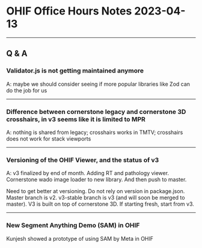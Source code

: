 # OHIF Office Hours Notes 2023-04-13

---

## Q & A

### Validator.js is not getting maintained anymore

A: maybe we should consider seeing if more popular libraries like Zod can do the job for us

---

### Difference between cornerstone legacy and cornerstone 3D crosshairs, in v3 seems like it is limited to MPR

A: nothing is shared from legacy; crosshairs works in TMTV; crosshairs does not work for stack viewports

---

### Versioning of the OHIF Viewer, and the status of v3

A: v3 finalized by end of month. Adding RT and pathology viewer. Cornerstone wado image loader to new library. And then push to master.

Need to get better at versioning. Do not rely on version in package.json. Master branch is v2. v3-stable branch is v3 (and will soon be merged to master). V3 is built on top of cornerstone 3D. If starting fresh, start from v3.

---

### New Segment Anything Demo (SAM) in OHIF

Kunjesh showed a prototype of using SAM by Meta in OHIF
